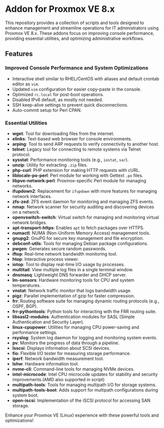 # Addon for Proxmox VE 8.x

This repository provides a collection of scripts and tools designed to enhance management and streamline operations for IT administrators using Proxmox VE 8.x. These addons focus on improving console performance, providing essential utilities, and optimizing administrative workflows.

## Features

### Improved Console Performance and System Optimizations
- Interactive shell similar to RHEL/CentOS with aliases and default crontab editor as `vim`.
- Updated `vim` configuration for easier copy-paste in the console.
- Optimized `rc.local` for post-boot operations.
- Disabled IPv6 default, as mostly not needed.
- SSH keep-alive settings to prevent quick disconnections.
- Auto-commit setup for Perl CPAN.

### Essential Utilities
- **wget**: Tool for downloading files from the internet.
- **elinks**: Text-based web browser for console environments.
- **arping**: Tool to send ARP requests to verify connectivity to another host.
- **telnet**: Legacy tool for connecting to remote systems via Telnet protocol.
- **sysstat**: Performance monitoring tools (e.g., `iostat`, `sar`).
- **unzip**: Utility for extracting `.zip` files.
- **php-curl**: PHP extension for making HTTP requests with cURL.
- **liblocale-po-perl**: Perl module for working with Gettext `.po` files.
- **libpve-network-perl**: Proxmox-specific Perl module for managing networks.
- **ifupdown2**: Replacement for `ifupdown` with more features for managing network interfaces.
- **zfs-zed**: ZFS event daemon for monitoring and managing ZFS events.
- **nmap**: Network scanner for security auditing and discovering devices on a network.
- **openvswitch-switch**: Virtual switch for managing and monitoring virtual network bridges.
- **apt-transport-https**: Enables `apt` to fetch packages over HTTPS.
- **numactl**: NUMA (Non-Uniform Memory Access) management tools.
- **gnupg2**: GnuPG for secure key management and file encryption.
- **debconf-utils**: Tools for managing Debian package configurations.
- **pwgen**: Generates secure random passwords.
- **iftop**: Real-time network bandwidth monitoring tool.
- **htop**: Interactive process viewer.
- **iotop**: Tool to display real-time I/O usage by processes.
- **multitail**: View multiple log files in a single terminal window.
- **dnsmasq**: Lightweight DNS forwarder and DHCP server.
- **lm-sensors**: Hardware monitoring tools for CPU and system temperatures.
- **vnstat**: Network traffic monitor that logs bandwidth usage.
- **pigz**: Parallel implementation of gzip for faster compression.
- **frr**: Routing software suite for managing dynamic routing protocols (e.g., OSPF, BGP).
- **frr-pythontools**: Python tools for interacting with the FRR routing suite.
- **libsasl2-modules**: Authentication modules for SASL (Simple Authentication and Security Layer).
- **linux-cpupower**: Utilities for managing CPU power-saving and performance settings.
- **rsyslog**: System log daemon for logging and monitoring system events.
- **pv**: Monitors the progress of data through a pipeline.
- **lsscsi**: Displays information about SCSI devices.
- **fio**: Flexible I/O tester for measuring storage performance.
- **iperf**: Network bandwidth measurement tool.
- **lshw**: Hardware information tool.
- **nvme-cli**: Command-line tools for managing NVMe devices.
- **intel-microcode**: Intel CPU microcode updates for stability and security improvements.(AMD also supported in script)
- **multipath-tools**: Tools for managing multipath I/O for storage systems.
- **multipath-tools-boot**: Adds support for multipath configurations during system boot.
- **open-iscsi**: Implementation of the iSCSI protocol for accessing SAN storage.

Enhance your Proxmox VE (Linux) experience with these powerful tools and optimizations!
